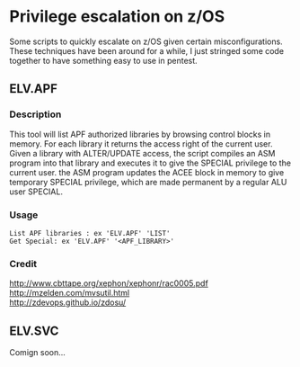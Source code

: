 # Privilege escalation on z/OS

Some scripts to quickly escalate on z/OS given certain misconfigurations.  
These techniques have been around for a while, I just stringed some code together to have something easy to use in pentest.

## ELV.APF    
### Description
This tool will list APF authorized libraries by browsing control blocks in memory. For each library it returns the access right of the current user.  
Given a library with ALTER/UPDATE access, the script compiles an ASM program into that library and executes it to give the SPECIAL privilege to the current user.
the ASM program updates the ACEE block in memory to give temporary SPECIAL privilege, which are made permanent by a regular ALU user SPECIAL.
### Usage
 ```  
 List APF libraries : ex 'ELV.APF' 'LIST'
 Get Special: ex 'ELV.APF' '<APF_LIBRARY>'  
 ```
### Credit
http://www.cbttape.org/xephon/xephonr/rac0005.pdf  
http://mzelden.com/mvsutil.html  
http://zdevops.github.io/zdosu/ 

## ELV.SVC
Comign soon...

